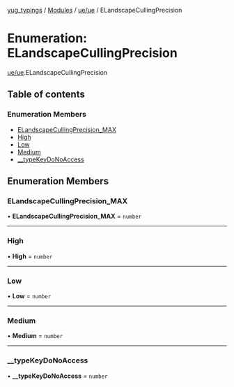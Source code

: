 [yug_typings](../README.md) / [Modules](../modules.md) / [ue/ue](../modules/ue_ue.md) / ELandscapeCullingPrecision

# Enumeration: ELandscapeCullingPrecision

[ue/ue](../modules/ue_ue.md).ELandscapeCullingPrecision

## Table of contents

### Enumeration Members

- [ELandscapeCullingPrecision\_MAX](ue_ue.ELandscapeCullingPrecision.md#elandscapecullingprecision_max)
- [High](ue_ue.ELandscapeCullingPrecision.md#high)
- [Low](ue_ue.ELandscapeCullingPrecision.md#low)
- [Medium](ue_ue.ELandscapeCullingPrecision.md#medium)
- [\_\_typeKeyDoNoAccess](ue_ue.ELandscapeCullingPrecision.md#__typekeydonoaccess)

## Enumeration Members

### ELandscapeCullingPrecision\_MAX

• **ELandscapeCullingPrecision\_MAX** = `number`

___

### High

• **High** = `number`

___

### Low

• **Low** = `number`

___

### Medium

• **Medium** = `number`

___

### \_\_typeKeyDoNoAccess

• **\_\_typeKeyDoNoAccess** = `number`

